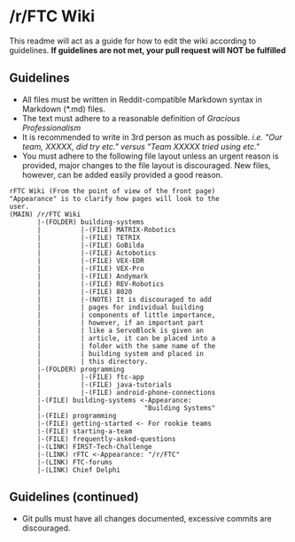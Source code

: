 # /r/FTC Wiki
This readme will act as a guide for how to edit the wiki according to guidelines. __If guidelines are not met, your pull request will NOT be fulfilled__

## Guidelines
 - All files must be written in Reddit-compatible Markdown syntax in Markdown (\*.md) files.
 - The text must adhere to a reasonable definition of *Gracious Professionalism*
 - It is recommended to write in 3rd person as much as possible. *i.e. "Our team, XXXXX, did try etc." versus "Team XXXXX tried using etc."*
 - You must adhere to the following file layout unless an urgent reason is provided, major changes to the file layout is discouraged. New files, however, can be added easily provided a good reason.
```
rFTC Wiki (From the point of view of the front page)
"Appearance" is to clarify how pages will look to the
user.
(MAIN) /r/FTC Wiki
       |-(FOLDER) building-systems
       |          |-(FILE) MATRIX-Robotics
       |          |-(FILE) TETRIX
       |          |-(FILE) GoBilda
       |          |-(FILE) Actobotics
       |          |-(FILE) VEX-EDR
       |          |-(FILE) VEX-Pro
       |          |-(FILE) Andymark
	   |          |-(FILE) REV-Robotics
       |          |-(FILE) 8020
       |          |-(NOTE) It is discouraged to add 
       |          | pages for individual building 
       |          | components of little importance, 
       |          | however, if an important part 
       |          | like a ServoBlock is given an 
       |          | article, it can be placed into a 
       |          | folder with the same name of the 
       |          | building system and placed in 
       |          | this directory.
       |-(FOLDER) programming
       |          |-(FILE) ftc-app
       |          |-(FILE) java-tutorials
       |          |-(FILE) android-phone-connections
       |-(FILE) building-systems <-Appearance:
	   |                          "Building Systems"
       |-(FILE) programming
       |-(FILE) getting-started <- For rookie teams
       |-(FILE) starting-a-team
       |-(FILE) frequently-asked-questions
       |-(LINK) FIRST-Tech-Challenge
       |-(LINK) rFTC <-Appearance: "/r/FTC"
       |-(LINK) FTC-forums
       |-(LINK) Chief Delphi
```
## Guidelines (continued)
 - Git pulls must have all changes documented, excessive commits are discouraged.
